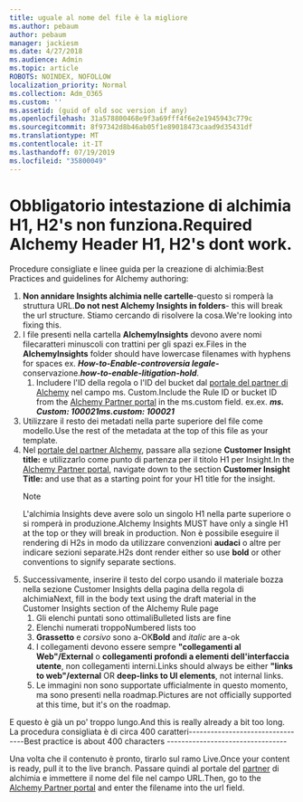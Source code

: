 ```yaml
---
title: uguale al nome del file è la migliore
ms.author: pebaum
author: pebaum
manager: jackiesm
ms.date: 4/27/2018
ms.audience: Admin
ms.topic: article
ROBOTS: NOINDEX, NOFOLLOW
localization_priority: Normal
ms.collection: Adm_O365
ms.custom: ''
ms.assetid: (guid of old soc version if any)
ms.openlocfilehash: 31a578800468e9f3a69fff4f6e2e1945943c779c
ms.sourcegitcommit: 8f97342d8b46ab05f1e89018473caad9d35431df
ms.translationtype: MT
ms.contentlocale: it-IT
ms.lasthandoff: 07/19/2019
ms.locfileid: "35800049"
---
```

# <a name="required-alchemy-header-h1-h2s-dont-work"></a><span data-ttu-id="4171b-102">Obbligatorio intestazione di alchimia H1, H2's non funziona.</span><span class="sxs-lookup"><span data-stu-id="4171b-102">Required Alchemy Header H1, H2's dont work.</span></span>
<span data-ttu-id="4171b-103">Procedure consigliate e linee guida per la creazione di alchimia:</span><span class="sxs-lookup"><span data-stu-id="4171b-103">Best Practices and guidelines for Alchemy authoring:</span></span>

1. <span data-ttu-id="4171b-104">**Non annidare Insights alchimia nelle cartelle**-questo si romperà la struttura URL.</span><span class="sxs-lookup"><span data-stu-id="4171b-104">**Do not nest Alchemy Insights in folders**- this will break the url structure.</span></span> <span data-ttu-id="4171b-105">Stiamo cercando di risolvere la cosa.</span><span class="sxs-lookup"><span data-stu-id="4171b-105">We're looking into fixing this.</span></span>
1. <span data-ttu-id="4171b-106">I file presenti nella cartella **AlchemyInsights** devono avere nomi filecaratteri minuscoli con trattini per gli spazi ex.</span><span class="sxs-lookup"><span data-stu-id="4171b-106">Files in the **AlchemyInsights** folder should have lowercase filenames with hyphens for spaces ex.</span></span> <span data-ttu-id="4171b-107">***How-to-Enable-controversia legale-*** conservazione.</span><span class="sxs-lookup"><span data-stu-id="4171b-107">***how-to-enable-litigation-hold***.</span></span>
    1. <span data-ttu-id="4171b-108">Includere l'ID della regola o l'ID del bucket dal [portale del partner di Alchemy](https://alchemyportal.azurewebsites.net) nel campo ms. Custom.</span><span class="sxs-lookup"><span data-stu-id="4171b-108">Include the Rule ID or bucket ID from the [Alchemy Partner portal](https://alchemyportal.azurewebsites.net) in the ms.custom field.</span></span> <span data-ttu-id="4171b-109">ex.</span><span class="sxs-lookup"><span data-stu-id="4171b-109">ex.</span></span> <span data-ttu-id="4171b-110">***ms. Custom: 100021***</span><span class="sxs-lookup"><span data-stu-id="4171b-110">***ms.custom: 100021***</span></span>
1. <span data-ttu-id="4171b-111">Utilizzare il resto dei metadati nella parte superiore del file come modello.</span><span class="sxs-lookup"><span data-stu-id="4171b-111">Use the rest of the metadata at the top of this file as your template.</span></span>
1. <span data-ttu-id="4171b-112">Nel [portale del partner Alchemy](https://alchemyportal.azurewebsites.net), passare alla sezione **Customer Insight title:** e utilizzarlo come punto di partenza per il titolo H1 per Insight.</span><span class="sxs-lookup"><span data-stu-id="4171b-112">In the [Alchemy Partner portal](https://alchemyportal.azurewebsites.net), navigate down to the section **Customer Insight Title:** and use that as a starting point for your H1 title for the insight.</span></span> 
    > [!NOTE]
    > <span data-ttu-id="4171b-113">L'alchimia Insights deve avere solo un singolo H1 nella parte superiore o si romperà in produzione.</span><span class="sxs-lookup"><span data-stu-id="4171b-113">Alchemy Insights MUST have only a single H1 at the top or they will break in production.</span></span> <span data-ttu-id="4171b-114">Non è possibile eseguire il rendering di H2s in modo da utilizzare convenzioni **audaci** o altre per indicare sezioni separate.</span><span class="sxs-lookup"><span data-stu-id="4171b-114">H2s dont render either so use **bold** or other conventions to signify separate sections.</span></span>
1. <span data-ttu-id="4171b-115">Successivamente, inserire il testo del corpo usando il materiale bozza nella sezione Customer Insights della pagina della regola di alchimia</span><span class="sxs-lookup"><span data-stu-id="4171b-115">Next, fill in the body text using the draft material in the Customer Insights section of the Alchemy Rule page</span></span>
    1. <span data-ttu-id="4171b-116">Gli elenchi puntati sono ottimali</span><span class="sxs-lookup"><span data-stu-id="4171b-116">Bulleted lists are fine</span></span>
    1. <span data-ttu-id="4171b-117">Elenchi numerati troppo</span><span class="sxs-lookup"><span data-stu-id="4171b-117">Numbered lists too</span></span>
    1. <span data-ttu-id="4171b-118">**Grassetto** e *corsivo* sono a-OK</span><span class="sxs-lookup"><span data-stu-id="4171b-118">**Bold** and *italic* are a-ok</span></span>
    1. <span data-ttu-id="4171b-119">I collegamenti devono essere sempre **"collegamenti al Web"/External** o **collegamenti profondi a elementi dell'interfaccia utente**, non collegamenti interni.</span><span class="sxs-lookup"><span data-stu-id="4171b-119">Links should always be either **"links to web"/external** OR **deep-links to UI elements**, not internal links.</span></span>
    1. <span data-ttu-id="4171b-120">Le immagini non sono supportate ufficialmente in questo momento, ma sono presenti nella roadmap.</span><span class="sxs-lookup"><span data-stu-id="4171b-120">Pictures are not officially supported at this time, but it's on the roadmap.</span></span>

<span data-ttu-id="4171b-121">E questo è già un po' troppo lungo.</span><span class="sxs-lookup"><span data-stu-id="4171b-121">And this is really already a bit too long.</span></span> <span data-ttu-id="4171b-122">La procedura consigliata è di circa 400 caratteri---------------------------------</span><span class="sxs-lookup"><span data-stu-id="4171b-122">Best practice is about 400 characters ---------------------------------</span></span>

<span data-ttu-id="4171b-123">Una volta che il contenuto è pronto, tirarlo sul ramo Live.</span><span class="sxs-lookup"><span data-stu-id="4171b-123">Once your content is ready, pull it to the live branch.</span></span> <span data-ttu-id="4171b-124">Passare quindi al portale del [partner](https://alchemyportal.azurewebsites.net) di alchimia e immettere il nome del file nel campo URL.</span><span class="sxs-lookup"><span data-stu-id="4171b-124">Then, go to the [Alchemy Partner portal](https://alchemyportal.azurewebsites.net) and enter the filename into the url field.</span></span> 
